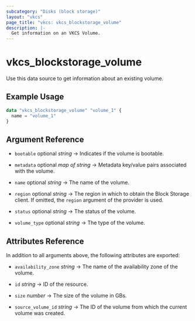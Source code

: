 ```yaml
---
subcategory: "Disks (block storage)"
layout: "vkcs"
page_title: "vkcs: vkcs_blockstorage_volume"
description: |-
  Get information on an VKCS Volume.
---
```


# vkcs_blockstorage_volume

Use this data source to get information about an existing volume.

## Example Usage

```terraform
data "vkcs_blockstorage_volume" "volume_1" {
  name = "volume_1"
}
```

## Argument Reference
- `bootable` optional *string* &rarr;  Indicates if the volume is bootable.

- `metadata` optional *map of* *string* &rarr;  Metadata key/value pairs associated with the volume.

- `name` optional *string* &rarr;  The name of the volume.

- `region` optional *string* &rarr;  The region in which to obtain the Block Storage client. If omitted, the `region` argument of the provider is used.

- `status` optional *string* &rarr;  The status of the volume.

- `volume_type` optional *string* &rarr;  The type of the volume.


## Attributes Reference
In addition to all arguments above, the following attributes are exported:
- `availability_zone` *string* &rarr;  The name of the availability zone of the volume.

- `id` *string* &rarr;  ID of the resource.

- `size` *number* &rarr;  The size of the volume in GBs.

- `source_volume_id` *string* &rarr;  The ID of the volume from which the current volume was created.


